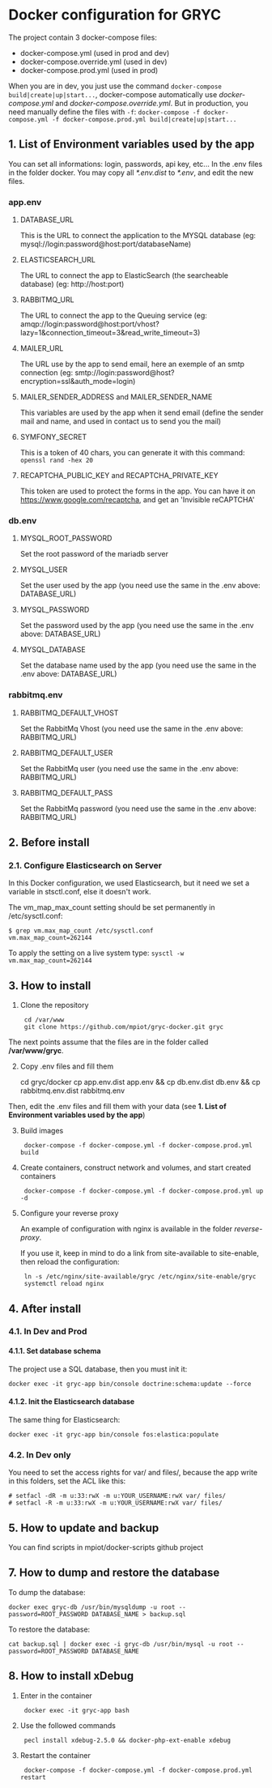 # Docker configuration for GRYC

The project contain 3 docker-compose files:
- docker-compose.yml (used in prod and dev)
- docker-compose.override.yml (used in dev)
- docker-compose.prod.yml (used in prod)

When you are in dev, you just use the command `docker-compose build|create|up|start...`, docker-compose automatically use *docker-compose.yml* and *docker-compose.override.yml*.
But in production, you need manually define the files with `-f`: `docker-compose -f docker-compose.yml -f docker-compose.prod.yml build|create|up|start...`

## 1. List of Environment variables used by the app

You can set all informations: login, passwords, api key, etc... In the .env files in the folder docker.
You may copy all *\*.env.dist* to *\*.env*, and edit the new files.

### app.env

1. DATABASE_URL

    This is the URL to connect the application to the MYSQL database (eg: mysql://login:password@host:port/databaseName)

2. ELASTICSEARCH_URL

    The URL to connect the app to ElasticSearch (the searcheable database) (eg: http://host:port)

3. RABBITMQ_URL

    The URL to connect the app to the Queuing service (eg: amqp://login:password@host:port/vhost?lazy=1&connection_timeout=3&read_write_timeout=3)

4. MAILER_URL

    The URL use by the app to send email, here an exemple of an smtp connection (eg: smtp://login:password@host?encryption=ssl&auth_mode=login)

5. MAILER_SENDER_ADDRESS and MAILER_SENDER_NAME

    This variables are used by the app when it send email (define the sender mail and name, and used in contact us to send you the mail)

6. SYMFONY_SECRET

    This is a token of 40 chars, you can generate it with this command: `openssl rand -hex 20`

7. RECAPTCHA_PUBLIC_KEY and RECAPTCHA_PRIVATE_KEY

    This token are used to protect the forms in the app.
    You can have it on https://www.google.com/recaptcha, and get an 'Invisible reCAPTCHA'

### db.env

1. MYSQL_ROOT_PASSWORD

    Set the root password of the mariadb server

2. MYSQL_USER

    Set the user used by the app (you need use the same in the .env above: DATABASE_URL)

3. MYSQL_PASSWORD

    Set the password used by the app (you need use the same in the .env above: DATABASE_URL)

4. MYSQL_DATABASE

    Set the database name used by the app (you need use the same in the .env above: DATABASE_URL)

### rabbitmq.env

1. RABBITMQ_DEFAULT_VHOST

    Set the RabbitMq Vhost (you need use the same in the .env above: RABBITMQ_URL)

2. RABBITMQ_DEFAULT_USER

    Set the RabbitMq user (you need use the same in the .env above: RABBITMQ_URL)

3. RABBITMQ_DEFAULT_PASS

    Set the RabbitMq password (you need use the same in the .env above: RABBITMQ_URL)

## 2. Before install

### 2.1. Configure Elasticsearch on Server
In this Docker configuration, we used Elasticsearch, but it need we set a variable in stsctl.conf, else it doesn't work.

The vm_map_max_count setting should be set permanently in /etc/sysctl.conf:

    $ grep vm.max_map_count /etc/sysctl.conf
    vm.max_map_count=262144
    
To apply the setting on a live system type: `sysctl -w vm.max_map_count=262144`

## 3. How to install

1. Clone the repository

        cd /var/www
        git clone https://github.com/mpiot/gryc-docker.git gryc

The next points assume that the files are in the folder called **/var/www/gryc**.

2. Copy .env files and fill them

    cd gryc/docker
    cp app.env.dist app.env && cp db.env.dist db.env && cp rabbitmq.env.dist rabbitmq.env

Then, edit the .env files and fill them with your data (see **1. List of Environment variables used by the app**)

3. Build images

        docker-compose -f docker-compose.yml -f docker-compose.prod.yml build
    
4. Create containers, construct network and volumes, and start created containers 

        docker-compose -f docker-compose.yml -f docker-compose.prod.yml up -d

5. Configure your reverse proxy

    An example of configuration with nginx is available in the folder *reverse-proxy*.

    If you use it, keep in mind to do a link from site-available to site-enable, then reload the configuration:

        ln -s /etc/nginx/site-available/gryc /etc/nginx/site-enable/gryc
        systemctl reload nginx

## 4. After install

### 4.1. In Dev and Prod

#### 4.1.1. Set database schema
The project use a SQL database, then you must init it:

    docker exec -it gryc-app bin/console doctrine:schema:update --force

#### 4.1.2. Init the Elasticsearch database
The same thing for Elasticsearch:

    docker exec -it gryc-app bin/console fos:elastica:populate

### 4.2. In Dev only
You need to set the access rights for var/ and files/, because the app write in this folders, set the ACL like this:

    # setfacl -dR -m u:33:rwX -m u:YOUR_USERNAME:rwX var/ files/
    # setfacl -R -m u:33:rwX -m u:YOUR_USERNAME:rwX var/ files/

## 5. How to update and backup

You can find scripts in mpiot/docker-scripts github project

## 7. How to dump and restore the database

To dump the database:

    docker exec gryc-db /usr/bin/mysqldump -u root --password=ROOT_PASSWORD DATABASE_NAME > backup.sql

To restore the database:

    cat backup.sql | docker exec -i gryc-db /usr/bin/mysql -u root --password=ROOT_PASSWORD DATABASE_NAME

## 8. How to install xDebug

1. Enter in the container

        docker exec -it gryc-app bash
    
2. Use the followed commands

        pecl install xdebug-2.5.0 && docker-php-ext-enable xdebug

3. Restart the container

        docker-compose -f docker-compose.yml -f docker-compose.prod.yml restart
